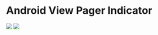# Android View Pager Indicator
[![](https://jitpack.io/v/JeovaniMartinez/AndroidViewPagerIndicator.svg)](https://jitpack.io/#JeovaniMartinez/AndroidViewPagerIndicator) [![](https://img.shields.io/badge/API-14%2B-brightgreen.svg?style=flat)](https://developer.android.com/about/versions/android-4.0.html)
